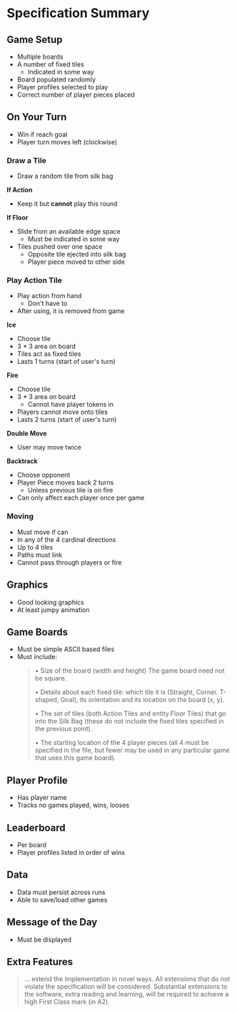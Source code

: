# Specification Summary

## Game Setup
- Multiple boards
- A number of fixed tiles
    - Indicated in some way
- Board populated randomly
- Player profiles selected to play
- Correct number of player pieces placed

## On Your Turn
- Win if reach goal
- Player turn moves left (clockwise)

### Draw a Tile
- Draw a random tile from silk bag

**If Action**
- Keep it but **cannot** play this round

**If Floor**
- Slide from an available edge space
    - Must be indicated in some way
- Tiles pushed over one space
    - Opposite tile ejected into silk bag
    - Player piece moved to other side

### Play Action Tile
- Play action from hand
    - Don't have to
- After using, it is removed from game

**Ice**
- Choose tile
- 3 * 3 area on board
- Tiles act as fixed tiles
- Lasts 1 turns (start of user's turn)

**Fire**
- Choose tile
- 3 * 3 area on board
    - Cannot have player tokens in
- Players cannot move onto tiles
- Lasts 2 turns (start of user's turn)

**Double Move**
- User may move twice

**Backtrack**
- Choose opponent
- Player Piece moves back 2 turns
    - Unless previous tile is on fire
- Can only affect each player once per game

### Moving
- Must move if can
- In any of the 4 cardinal directions
- Up to 4 tiles
- Paths must link
- Cannot pass through players or fire

## Graphics
- Good looking graphics
- At least jumpy animation

## Game Boards
- Must be simple ASCII based files
- Must include:
    > • Size of the board (width and height) The game board need not be square.
    > 
    > • Details about each fixed tile: which tile it is (Straight, Corner. T-shaped, Goal),
    > its orientation and its location on the board (x, y).
    > 
    > • The set of tiles (both Action Tiles and entity.Floor Tiles) that go into the Silk Bag (these
    > do not include the fixed tiles specified in the previous point).
    > 
    > • The starting location of the 4 player pieces (all 4 must be specified in the file,
    > but fewer may be used in any particular game that uses this game board).

## Player Profile
- Has player name
- Tracks no games played, wins, looses

## Leaderboard
- Per board
- Player profiles listed in order of wins

## Data
- Data must persist across runs
- Able to save/load other games

## Message of the Day
- Must be displayed

## Extra Features
> ... extend the implementation in novel ways. All extensions that do not violate the
> specification will be considered. Substantial extensions to the software, extra reading
> and learning, will be required to achieve a high First Class mark (in A2).
